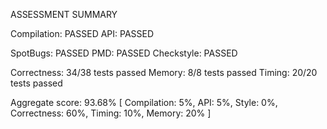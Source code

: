ASSESSMENT SUMMARY

Compilation:  PASSED
API:          PASSED

SpotBugs:     PASSED
PMD:          PASSED
Checkstyle:   PASSED

Correctness:  34/38 tests passed
Memory:       8/8 tests passed
Timing:       20/20 tests passed

Aggregate score: 93.68%
[ Compilation: 5%, API: 5%, Style: 0%, Correctness: 60%, Timing: 10%, Memory: 20% ]
